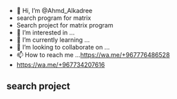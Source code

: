 - 👋 Hi, I’m @Ahmd_Alkadree
- search program for matrix 
- Search project for matrix program 
- 👀 I’m interested in ...
- 🌱 I’m currently learning ...
- 💞️ I’m looking to collaborate on ...
- 📫 How to reach me ...https://wa.me/+967776486528
- https://wa.me/+967734207616
## search project 
<!---
ahmd776486/ahmd776486 is a ✨ special ✨ repository because its `README.md` (this file) appears on your GitHub profile.
You can click the Preview link to take a look at your changes.
--->
